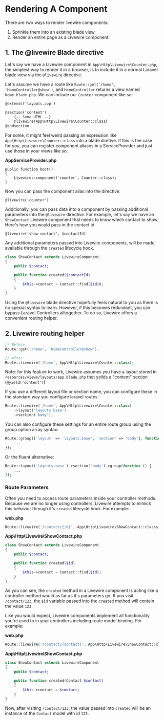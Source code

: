 # Rendering A Component

There are two ways to render livewire components:

1. Sprinkle them into an existing blade view.
2. Render an entire page as a Livewire component.

## 1. The @livewire Blade directive

Let's say we have a Livewire component in `App\Http\Livewire\Counter.php`, the simplest way to render it in a browser, is to include it in a normal Laravel blade view via the `@livewire` directive.

Let's assume we have a route like `Route::get('/home', 'HomeController@show')`, and `HomeController` returns a view named `home.blade.php`. We can include our `Counter` component like so:

```html
@extends('layouts.app')

@section('content')
    {-- Some HTML --}
    @livewire(App\Http\Livewire\Counter::class)
@endsection
```

For some, it might feel weird passing an expression like `App\Http\Livewire\Counter::class` into a blade diretive. If this is the case for you, you can register component aliases in a ServiceProvider and just use those in your views like so:

**AppServiceProvider.php**
```
public function boot()
{
    Livewire::component('counter', Counter::class);
}
```

Now you can pass the component alias into the directive:
```
@livewire('counter')
```

Additionally, you can pass data into a component by passing additional parameters into the `@livewire` directive. For example, let's say we have an `ShowContact` Livewire component that needs to know which contact to show. Here's how you would pass in the contact id.

```
@livewire('show-contact', $contactId)
```

Any additional parameters passed into Livewire components, will be made available through the `created` lifecycle hook.

```php
class ShowContact extends LivewireComponent
{
    public $contact;

    public function created($contactId)
    {
        $this->contact = Contact::find($id)d;
    }
}
```

Using the `@livewire` blade directive hopefully feels natural to you as there is no special syntax to learn. However, if this becomes redundant, you can bypass Laravel Controllers alltogether. To do so, Livewire offers a convenient routing helper.

## 2. Livewire routing helper

```php
// Before
Route::get('/home', 'HomeController@show');

// After
Route::livewire('/home', App\Http\Livewire\Counter::class);
```

Note: for this feature to work, Livewire assumes you have a layout stored in `resources/views/layouts/app.blade.php` that yeilds a "content" section (`@yield('content')`)

If you use a different layout file or section name, you can configure these in the standard way you configure laravel routes:

```php
Route::livewire('/home', App\Http\Livewire\Counter::class)
    ->layout('layouts.base')
    ->section('body');
```

You can also configure these settings for an entire route group using the group option array syntax:

```php
Route::group(['layout' => 'layouts.base', 'section' => 'body'], function () {
    ...
});
```

Or the fluent alternative:
```php
Route::layout('layouts.base')->section('body')->group(function () {
    ...
});
```

### Route Parameters

Often you need to access route parameters inside your controller methods. Because we are no longer using controllers, Livewire attempts to mimick this behavior through it's `created` lifecycle hook. For example:

**web.php**
```php
Route::livewire('/contact/{id}', App\Http\Livewire\ShowContact::classs);
```

**App\Http\Livewire\ShowContact.php**
```php
class ShowContact extends LivewireComponent
{
    public $contact;

    public function created($id)
    {
        $this->contact = Contact::find($id);
    }
}
```

As you can see, the `created` method in a Livewire component is acting like a controller method would as far as it's parameters go. If you visit `/contact/123`, the `$id` variable passed into the `created` method will contain the value `123`.

Like you would expect, Livewire components implement all functionality you're used to in your controllers including route model binding. For example:

**web.php**
```php
Route::livewire('/contact/{contact}', App\Http\Livewire\ShowContact::classs);
```

**App\Http\Livewire\ShowContact.php**
```php
class ShowContact extends LivewireComponent
{
    public $contact;

    public function created(Contact $contact)
    {
        $this->contact = $contact;
    }
}
```

Now, after visiting `/contact/123`, the value passed into `created` will be an instance of the `Contact` model with id `123`.
